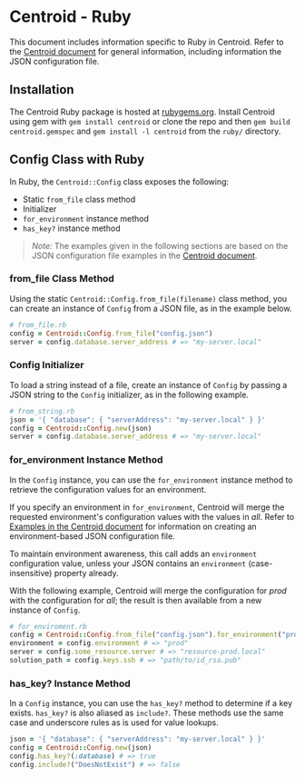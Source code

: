 # Centroid - Ruby

This document includes information specific to Ruby in Centroid. Refer to the [Centroid document](../README.md) for general information, including information the JSON configuration file. 

## Installation

The Centroid Ruby package is hosted at [rubygems.org](https://rubygems.org/gems/centroid). Install Centroid using gem with `gem install centroid` or clone the repo and then `gem build centroid.gemspec` and `gem install -l centroid` from the `ruby/` directory.

## Config Class with Ruby

In Ruby, the `Centroid::Config` class exposes the following: 

+ Static `from_file` class method
+ Initializer
+ `for_environment` instance method
+ `has_key?` instance method

> *Note:* The examples given in the following sections are based on the JSON configuration file examples in the [Centroid document](../README.md#examples). 

### from_file Class Method

Using the static `Centroid::Config.from_file(filename)` class method, you can create an instance of `Config` from a JSON file, as in the example below. 

```rb
# from_file.rb
config = Centroid::Config.from_file("config.json")
server = config.database.server_address # => "my-server.local"
```

### Config Initializer

To load a string instead of a file, create an instance of `Config` by passing a JSON string to the `Config` initializer, as in the following example.

```rb
# from_string.rb
json = '{ "database": { "serverAddress": "my-server.local" } }'
config = Centroid::Config.new(json)
server = config.database.server_address # => "my-server.local"
```

### for_environment Instance Method

In the `Config` instance, you can use the `for_environment` instance method to retrieve the configuration values for an environment. 

If you specify an environment in `for_environment`, Centroid will merge the requested environment's configuration values with the values in *all*. Refer to [Examples in the Centroid document](../README.md#examples) for information on creating an environment-based JSON configuration file. 

To maintain environment awareness, this call adds an `environment` configuration value, unless your JSON contains an `environment` (case-insensitive) property already.

With the following example, Centroid will merge the configuration for *prod* with the configuration for *all*; the result is then available from a new instance of `Config`.

```rb
# for_enviroment.rb
config = Centroid::Config.from_file("config.json").for_environment("prod")
environment = config.environment # => "prod"
server = config.some_resource.server # => "resource-prod.local"
solution_path = config.keys.ssh # => "path/to/id_rsa.pub"
```

### has_key? Instance Method

In a `Config` instance, you can use the `has_key?` method to determine if a key exists. `has_key?` is also aliased as `include?`. These methods use the same case and underscore rules as is used for value lookups.

```rb
json = '{ "database": { "serverAddress": "my-server.local" } }'
config = Centroid::Config.new(json)
config.has_key?(:database) # => true
config.include?("DoesNotExist") # => false
```

